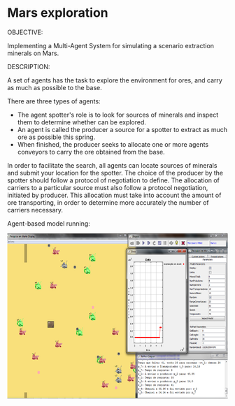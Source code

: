 Mars exploration
=============
OBJECTIVE:

Implementing a Multi-Agent System for simulating a scenario extraction
minerals on Mars.

DESCRIPTION:

A set of agents has the task to explore the environment for ores, and
carry as much as possible to the base. 

There are three types of agents:
  - The agent spotter's role is to look for sources of minerals and inspect them to determine whether can be explored. 
  - An agent is called the producer a source for a spotter to extract as much ore as possible this spring. 
  - When finished, the producer seeks to allocate one or more agents conveyors to carry the ore obtained from the base. 

In order to facilitate the search, all agents can locate sources of minerals and submit your location for the spotter.
The choice of the producer by the spotter should follow a protocol of negotiation to define. 
The allocation of carriers to a particular source must also follow a protocol negotiation, initiated by producer. 
This allocation must take into account the amount of ore transporting, in order to determine more accurately the number of carriers
necessary.

Agent-based model running:

![](https://github.com/fsschmitt/AIAD_Mars/raw/master/running_example.jpg) 
